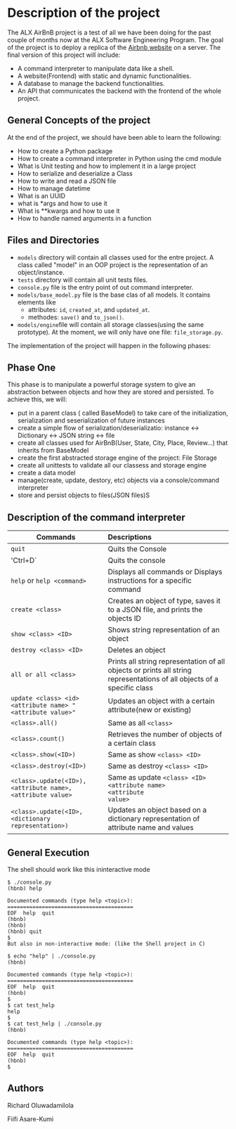 # Description of the project

The ALX AirBnB project is a test of all we have been doing for the past couple of months now at the ALX Software Engineering Program. The goal of the project is to deploy a replica of the [Airbnb website](https://www.airbnb.com/) on a server. The final version of this project will include:

- A command interpreter to manipulate data like a shell.
- A website(Frontend) with static and dynamic functionalities.
- A database to manage the backend functionalities.
- An API that communicates the backend with the frontend of the whole project.


## General Concepts of the project

At the end of the project, we should have been able to learn the following: 

- How to create a Python package
- How to create a command interpreter in Python using the cmd module
- What is Unit testing and how to implement it in a large project
- How to serialize and deserialize a Class
- How to write and read a JSON file
- How to manage datetime
- What is an UUID
- what is *args and how to use it
- What is **kwargs and how to use it
- How to handle named arguments in a function

## Files and Directories

- `models` directory will contain all classes used for the entre project. A class called "model" in an OOP project is the representation of an object/instance.
- `tests` directory will contain all unit tests files.
- `console.py` file is the entry point of out command interpreter.
- `models/base_model.py` file is the base clas  of all models. It contains elements like
	- attributes: `id`, `created_at`, and `updated_at`.
	- methodes: `save()` and `to_json()`.
- `models/engine`file will contain all storage classes(using the same prototype). At the moment, we will only have one file: `file_storage.py`.

The implementation of the project will happen in the following phases:

## Phase One
This phase is to manipulate a powerful storage system to give an abstraction between objects and how they are stored and persisted. To achieve this, we will:
- put in a parent class ( called BaseModel) to take care of the initialization, serialization and seserialization of future instances
- create a simple flow of serialization/deserializatio: instance <-> Dictionary <-> JSON string <-> file
- create all classes used for AirBnB(User, State, City, Place, Review...) that inherits from BaseModel
- create the first abstracted storage engine of the project: File Storage
- create all unittests to validate all our classess and storage engine
- create a data model 
- manage(create, update, destory, etc) objects via a console/command interpreter
- store and persist objects to files(JSON files)S

## Description of the command interpreter
 Commands               	| Descriptions
 -----------------------	|:----------------
 `quit`		       		| Quits the Console
 'Ctrl+D`              		| Quits the console
`help` or `help <command>` 	| Displays all commands or Displays 						   instructions for a specific command
`create <class>`		| Creates an object of type, saves it to a 					  JSON file, and prints the objects ID
`show <class> <ID>`	        | Shows string representation of an object
`destroy <class> <ID>`		| Deletes an object
`all or all <class>`		| Prints all string representation of all objects or 				        prints all string representations of all objects 				    of a specific class
`update <class> <id> <attribute name> "<attribute value>"`  | Updates an object with a 								   certain attribute(new or 								  existing)
`<class>.all()`			| Same as all `<class>`
`<class>.count()`		| Retrieves the number of objects of a certain class
`<class>.show(<ID>)`		| Same as show `<class> <ID>`
`<class>.destroy(<ID>)`		| Same as destroy `<class> <ID>`
`<class>.update(<ID>), <attribute name>, <attribute value>`      | Same as update 								     `<class> <ID> 								       <attribute name> 								    <attribute 								             value>`
`<class>.update(<ID>, <dictionary representation>)`            | Updates an object 							          based on a dictionary 				                                representation of 				                                  attribute name and 						                      values

## General Execution
The shell should work like this ininteractive mode
```
$ ./console.py
(hbnb) help

Documented commands (type help <topic>):
========================================
EOF  help  quit
(hbnb) 
(hbnb) 
(hbnb) quit
$
But also in non-interactive mode: (like the Shell project in C)

$ echo "help" | ./console.py
(hbnb)

Documented commands (type help <topic>):
========================================
EOF  help  quit
(hbnb) 
$
$ cat test_help
help
$
$ cat test_help | ./console.py
(hbnb)

Documented commands (type help <topic>):
========================================
EOF  help  quit
(hbnb)
$
```
## Authors
Richard Oluwadamilola

Fiifi Asare-Kumi
